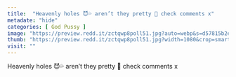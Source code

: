 ```yaml
---
title:  "Heavenly holes 😈💦 aren’t they pretty 🥺 check comments x"
metadate: "hide"
categories: [ God Pussy ]
image: "https://preview.redd.it/zctqwp8poll51.jpg?auto=webp&s=d57815b2eaee0d880180460bf9bd5a119a7c4b47"
thumb: "https://preview.redd.it/zctqwp8poll51.jpg?width=1080&crop=smart&auto=webp&s=2bafa79918594cd2ed90f95800fdbcbc85fabf72"
visit: ""
---
```

Heavenly holes 😈💦 aren’t they pretty 🥺 check comments x

